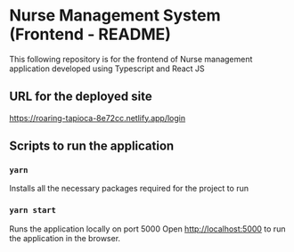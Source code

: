 # Nurse Management System (Frontend - README)

This following repository is for the frontend of Nurse management application developed using Typescript and React JS

## URL for the deployed site

https://roaring-tapioca-8e72cc.netlify.app/login

## Scripts to run the application

### `yarn`

Installs all the necessary packages required for the project to run

### `yarn start`

Runs the application locally on port 5000
Open [http://localhost:5000](http://localhost:5000) to run the application in the browser.
